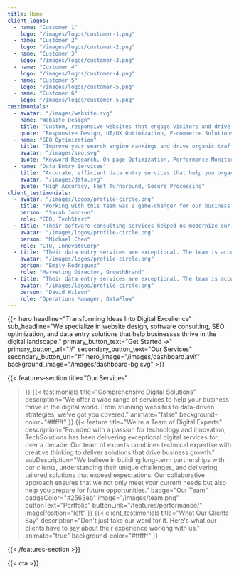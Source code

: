 ```yaml
---
title: Home
client_logos:
  - name: "Customer 1"
    logo: "/images/logos/customer-1.png"
  - name: "Customer 2"
    logo: "/images/logos/customer-2.png"
  - name: "Customer 3"
    logo: "/images/logos/customer-3.png"
  - name: "Customer 4"
    logo: "/images/logos/customer-4.png"
  - name: "Customer 5"
    logo: "/images/logos/customer-5.png"
  - name: "Customer 6"
    logo: "/images/logos/customer-5.png"
testimonials:
  - avatar: "/images/website.svg" 
    name: "Website Design"
    title: "Custom, responsive websites that engage visitors and drive conversions. We create beautiful, functional designs tailored to your brand."
    quote: "Responsive Design, UI/UX Optimization, E-commerce Solutions"
  - name: "SEO Optimization"
    title: "Improve your search engine rankings and drive organic traffic with our comprehensive SEO strategies and implementation."
    avatar: "/images/seo.svg"
    quote: "Keyword Research, On-page Optimization, Performance Monitoring"
  - name: "Data Entry Services"
    title: "Accurate, efficient data entry services that help you organize and leverage your information for better business decisions."
    avatar: "/images/data.svg"
    quote: "High Accuracy, Fast Turnaround, Secure Processing"
client_testimonials:
  - avatar: "/images/logos/profile-circle.png" 
    title: "Working with this team was a game-changer for our business. Their website design and SEO services helped us increase our online visibility and conversions by over 200%."
    person: "Sarah Johnson"
    role: "CEO, TechStart"
  - title: "Their software consulting services helped us modernize our legacy systems and implement new technologies that have significantly improved our operational efficiency."
    avatar: "/images/logos/profile-circle.png"
    person: "Michael Chen"
    role: "CTO, InnovateCorp"
  - title: "Their data entry services are exceptional. The team is accurate, efficient, and has helped us organize our data in a way that makes it much more valuable for our business decisions."
    avatar: "/images/logos/profile-circle.png"
    person: "Emily Rodriguez"
    role: "Marketing Director, GrowthBrand"
  - title: "Their data entry services are exceptional. The team is accurate, efficient, and has helped us organize our data in a way that makes it much more valuable for our business decisions."
    avatar: "/images/logos/profile-circle.png"
    person: "David Wilson"
    role: "Operations Manager, DataFlow"
---
```


{{< hero 
    headline="Transforming Ideas Into Digital Excellence"
    sub_headline="We specialize in website design, software consulting, SEO optimization, and data entry solutions that help businesses thrive in the digital landscape."
    primary_button_text="Get Started →"
    primary_button_url="#"
    secondary_button_text="Our Services"
    secondary_button_url="#"
    hero_image="/images/dashboard.avif"
    background_image="/images/dashboard-bg.svg"
    >}}

{{< features-section 
    title="Our Services"
>}}
{{< testimonials 
    title="Comprehensive Digital Solutions"
    description="We offer a wide range of services to help your business thrive in the digital world. From stunning websites to data-driven strategies, we've got you covered."
    animate="false"
    background-color="#ffffff"
>}}
{{< feature
    title="We're a Team of Digital Experts"
    description="Founded with a passion for technology and innovation, TechSolutions has been delivering exceptional digital services for over a decade. Our team of experts combines technical expertise with creative thinking to deliver solutions that drive business growth."
    subDescription="We believe in building long-term partnerships with our clients, understanding their unique challenges, and delivering tailored solutions that exceed expectations. Our collaborative approach ensures that we not only meet your current needs but also help you prepare for future opportunities."
    badge="Our Team"
    badgeColor="#2563eb"
    image="/images/team.png"
    buttonText="Portfolio"
    buttonLink="/features/performance/"
    imagePosition="left"
>}}
{{< client_testimonials 
    title="What Our Clients Say"
    description="Don't just take our word for it. Here's what our clients have to say about their experience working with us."
    animate="true"
    background-color="#ffffff"
>}}

{{< /features-section >}}



{{< cta >}}
